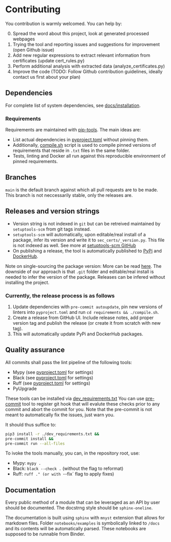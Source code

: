 # Contributing

You contribution is warmly welcomed. You can help by:

 0. Spread the word about this project, look at generated processed webpages
 1. Trying the tool and reporting issues and suggestions for improvement (open Github issue)
 2. Add new regular expressions to extract relevant information from certificates (update cert_rules.py)
 3. Perform additional analysis with extracted data (analyze_certificates.py)
 3. Improve the code (TODO: Follow Github contribution guidelines, ideally contact us first about your plan)

## Dependencies

For complete list of system dependencies, see [docs/installation](https://seccerts.org/docs/installation.html).

### Requirements

Requirements are maintained with [pip-tools](https://github.com/jazzband/pip-tools). The main ideas are:
- List actual dependencies in [pyproject.toml](https://github.com/crocs-muni/sec-certs/blob/main/pyproject.toml) without pinning them.
- Additionally, [compile.sh](https://github.com/crocs-muni/sec-certs/blob/main/requirements/compile.sh) script is used to compile pinned versions of requirements that reside in `.txt` files in the same folder.
- Tests, linting and Docker all run against this reproducible environment of pinned requirements.

## Branches

`main` is the default branch against which all pull requests are to be made. This branch is not neccessarily stable, only the releases are.

## Releases and version strings

- Version string is not indexed in `git` but can be retreived maintained by `setuptools-scm` from git tags instead.
- `setuptools-scm` will automatically, upon editable/real install of a package, infer its version and write it to `sec_certs/_version.py`. This file is not indexed as well. See more at [setuptools-scm GitHub](https://github.com/pypa/setuptools_scm)
- On publishing a release, the tool is automatically published to [PyPi](https://pypi.org/project/sec-certs/) and [DockerHub](https://hub.docker.com/repository/docker/seccerts/sec-certs).

Note on single-sourcing the package version: More can be read [here](https://packaging.python.org/en/latest/guides/single-sourcing-package-version/). The downside of our approach is that `.git` folder and editable/real install is needed to infer the version of the package. Releases can be infered without installing the project.

### Currently, the release process is as follows

1. Update dependencies with `pre-commit autoupdate`, pin new versions of linters into `pyproject.toml` and run `cd requirements && ./compile.sh`.
2. Create a release from GitHub UI. Include release notes, add proper version tag and publish the release (or create it from scratch with new tag).
3. This will automatically update PyPi and DockerHub packages.


## Quality assurance

All commits shall pass the lint pipeline of the following tools:

- Mypy (see [pyproject.toml](https://github.com/crocs-muni/sec-certs/blob/main/pyproject.toml) for settings)
- Black (see [pyproject.toml](https://github.com/crocs-muni/sec-certs/blob/main/pyproject.toml) for settings)
- Ruff (see [pyproject.toml](https://github.com/crocs-muni/sec-certs/blob/main/pyproject.toml) for settings)
- PyUpgrade

These tools can be installed via [dev_requirements.txt](https://github.com/crocs-muni/sec-certs/blob/main/dev_requirements.txt) You can use [pre-commit](https://pre-commit.com/) tool to register git hook that will evalute these checks prior to any commit and abort the commit for you. Note that the pre-commit is not meant to automatically fix the issues, just warn you.

It should thus suffice to:

```bash
pip3 install -r ./dev_requirements.txt &&
pre-commit install &&
pre-commit run --all-files
```

To ivoke the tools manually, you can, in the repository root, use:
- Mypy: `mypy .`
- Black: `black --check .` (without the flag to reformat)
- Ruff: `ruff ." (or with `--fix` flag to apply fixes)

## Documentation

Every public method of a module that can be leveraged as an API by user should be documented. The docstrng style should
be `sphinx-oneline`.

The documentation is built using `sphinx` with `mnyst` extension that allows for markdown files. Folder `notebooks/examples` is symbolically linked to `/docs` and its contents will be automatically parsed. These notebooks are supposed to be runnable from Binder.